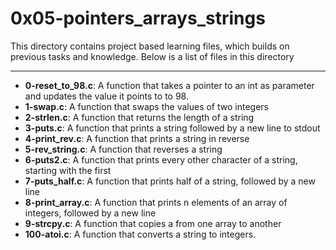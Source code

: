 # 0x05-pointers_arrays_strings
This directory contains project based learning files, which builds on previous tasks and knowledge.
Below is a list of files in this directory

---
- **0-reset_to_98.c**: A function that takes a pointer to an int as parameter and updates the value it points to to 98.
- **1-swap.c**: A function that swaps the values of two integers
- **2-strlen.c**: A function that returns the length of a string
- **3-puts.c**: A function that prints a string followed by a new line to stdout
- **4-print_rev.c**: A function that prints a string in reverse
- **5-rev_string.c**: A function that reverses a string
- **6-puts2.c**: A function that prints every other character of a string, starting with the first
- **7-puts_half.c**: A function that prints half of a string, followed by a new line
- **8-print_array.c**: A function that prints n elements of an array of integers, followed by a new line
- **9-strcpy.c**: A function that copies a from one array to another
- **100-atoi.c**: A function that converts a string to integers.
